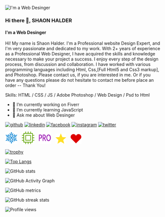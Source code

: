 ![I'm a Web Desinger](https://pbs.twimg.com/profile_banners/1428262539553644548/1629365266/600x200)

### Hi there 👋, SHAON HALDER
#### I'm a Web Desinger


Hi! My name is Shaon Halder. I'm a Professional website Design Expert, and I'm very passionate and dedicated to my work. With 2+ years of experience as a Professional Web Designer, I have acquired the skills and knowledge necessary to make your project a success. I enjoy every step of the design process, from discussion and collaboration. I have worked with various programming languages including Html, Css,[Full Html5 and Css3 markup], and Photoshop. Please contact us, if you are interested in me. Or if you have any questions please do not hesitate to contact me before place an order -- Thank You!

Skills: HTML / CSS / JS / Adobe Photoshop / Web Design / Psd to Html

- 🔭 I’m currently working on Fiverr 
- 🌱 I’m currently learning JavaScript 
- 💬 Ask me about Web Desinger 


[<img src='https://cdn.jsdelivr.net/npm/simple-icons@3.0.1/icons/github.svg' alt='github' height='40'>](https://github.com/shaonhalder)  [<img src='https://cdn.jsdelivr.net/npm/simple-icons@3.0.1/icons/linkedin.svg' alt='linkedin' height='40'>](https://www.linkedin.com/in/mr-shaonhalder/)  [<img src='https://cdn.jsdelivr.net/npm/simple-icons@3.0.1/icons/facebook.svg' alt='facebook' height='40'>](https://www.facebook.com/sh.shaonhalder)  [<img src='https://cdn.jsdelivr.net/npm/simple-icons@3.0.1/icons/instagram.svg' alt='instagram' height='40'>](https://www.instagram.com/mr.shaonhalder/)  [<img src='https://cdn.jsdelivr.net/npm/simple-icons@3.0.1/icons/twitter.svg' alt='twitter' height='40'>](https://twitter.com/mr_shaonhalder)  

<a href='https://archiveprogram.github.com/'><img src='https://raw.githubusercontent.com/acervenky/animated-github-badges/master/assets/acbadge.gif' width='40' height='40'></a> <a href='https://docs.github.com/en/developers'><img src='https://raw.githubusercontent.com/acervenky/animated-github-badges/master/assets/devbadge.gif' width='40' height='40'></a> <a href='https://github.com/pricing'><img src='https://raw.githubusercontent.com/acervenky/animated-github-badges/master/assets/pro.gif' width='40' height='40'></a> <a href='https://stars.github.com/'><img src='https://raw.githubusercontent.com/acervenky/animated-github-badges/master/assets/starbadge.gif' width='35' height='35'></a> <a href='https://docs.github.com/en/github/supporting-the-open-source-community-with-github-sponsors'><img src='https://raw.githubusercontent.com/acervenky/animated-github-badges/master/assets/sponsorbadge.gif' width='35' height='35'></a> 

[![trophy](https://github-profile-trophy.vercel.app/?username=shaonhalder)](https://github.com/ryo-ma/github-profile-trophy)

[![Top Langs](https://github-readme-stats.vercel.app/api/top-langs/?username=shaonhalder)](https://github.com/anuraghazra/github-readme-stats)

![GitHub stats](https://github-readme-stats.vercel.app/api?username=shaonhalder&show_icons=true&count_private=true)  

![GitHub Activity Graph](https://activity-graph.herokuapp.com/graph?username=shaonhalder)  

![GitHub metrics](https://metrics.lecoq.io/shaonhalder)  

![GitHub streak stats](https://github-readme-streak-stats.herokuapp.com/?user=shaonhalder)  

![Profile views](https://gpvc.arturio.dev/shaonhalder)  
